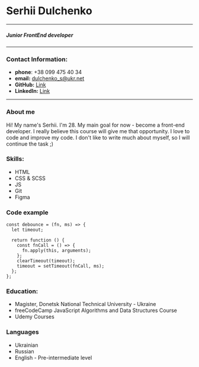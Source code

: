# Serhii Dulchenko

---

##### Junior FrontEnd developer

---

### Contact Information:

- **phone**: +38 099 475 40 34
- **email:** dulchenko_s@ukr.net
- **GitHub:** [Link](https://github.com/m1ghty07)
- **LinkedIn:** [Link](https://www.linkedin.com/in/serhii-dulchenko-2aa3151ba/)

---

### About me

Hi! My name's Serhii. I'm 28. My main goal for now - become a front-end developer. I really believe this course will give me that opportunity. I love to code and improve my code. I don't like to write much about myself, so I will continue the task ;)

### Skills:

- HTML
- CSS & SCSS
- JS
- Git
- Figma

### Code example

```
const debounce = (fn, ms) => {
  let timeout;

  return function () {
    const fnCall = () => {
      fn.apply(this, arguments);
    };
    clearTimeout(timeout);
    timeout = setTimeout(fnCall, ms);
  };
};
```

### Education:

- Magister, Donetsk National Technical University - Ukraine
- freeCodeCamp JavaScript Algorithms and Data Structures Course
- Udemy Courses

### Languages

- Ukrainian
- Russian
- English - Pre-intermediate level
